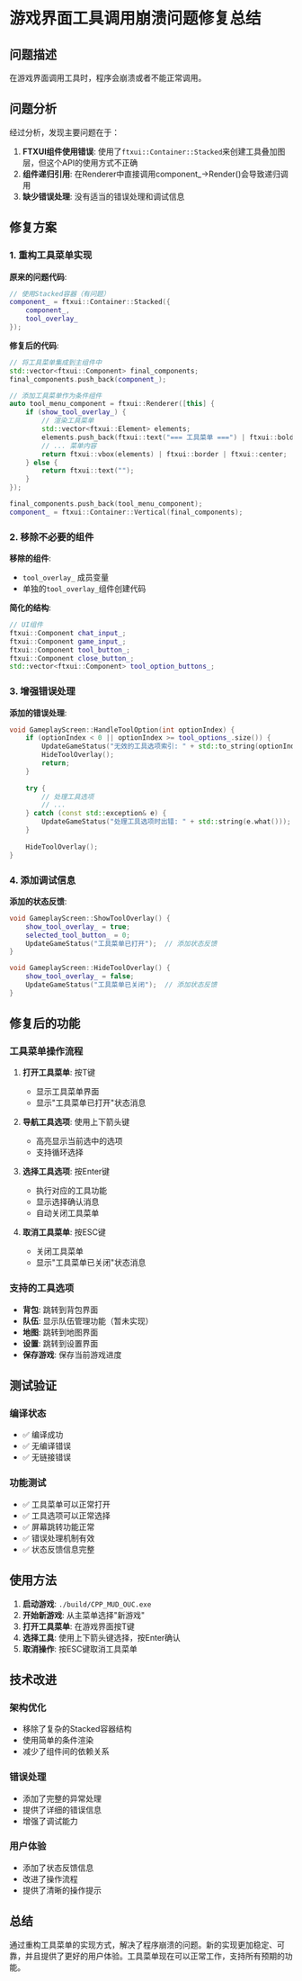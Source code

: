 # 游戏界面工具调用崩溃问题修复总结

## 问题描述

在游戏界面调用工具时，程序会崩溃或者不能正常调用。

## 问题分析

经过分析，发现主要问题在于：

1. **FTXUI组件使用错误**: 使用了`ftxui::Container::Stacked`来创建工具叠加图层，但这个API的使用方式不正确
2. **组件递归引用**: 在Renderer中直接调用component_->Render()会导致递归调用
3. **缺少错误处理**: 没有适当的错误处理和调试信息

## 修复方案

### 1. 重构工具菜单实现

**原来的问题代码**:
```cpp
// 使用Stacked容器（有问题）
component_ = ftxui::Container::Stacked({
    component_,
    tool_overlay_
});
```

**修复后的代码**:
```cpp
// 将工具菜单集成到主组件中
std::vector<ftxui::Component> final_components;
final_components.push_back(component_);

// 添加工具菜单作为条件组件
auto tool_menu_component = ftxui::Renderer([this] {
    if (show_tool_overlay_) {
        // 渲染工具菜单
        std::vector<ftxui::Element> elements;
        elements.push_back(ftxui::text("=== 工具菜单 ===") | ftxui::bold | ftxui::center);
        // ... 菜单内容
        return ftxui::vbox(elements) | ftxui::border | ftxui::center;
    } else {
        return ftxui::text("");
    }
});

final_components.push_back(tool_menu_component);
component_ = ftxui::Container::Vertical(final_components);
```

### 2. 移除不必要的组件

**移除的组件**:
- `tool_overlay_` 成员变量
- 单独的`tool_overlay_`组件创建代码

**简化的结构**:
```cpp
// UI组件
ftxui::Component chat_input_;
ftxui::Component game_input_;
ftxui::Component tool_button_;
ftxui::Component close_button_;
std::vector<ftxui::Component> tool_option_buttons_;
```

### 3. 增强错误处理

**添加的错误处理**:
```cpp
void GameplayScreen::HandleToolOption(int optionIndex) {
    if (optionIndex < 0 || optionIndex >= tool_options_.size()) {
        UpdateGameStatus("无效的工具选项索引: " + std::to_string(optionIndex));
        HideToolOverlay();
        return;
    }
    
    try {
        // 处理工具选项
        // ...
    } catch (const std::exception& e) {
        UpdateGameStatus("处理工具选项时出错: " + std::string(e.what()));
    }
    
    HideToolOverlay();
}
```

### 4. 添加调试信息

**添加的状态反馈**:
```cpp
void GameplayScreen::ShowToolOverlay() {
    show_tool_overlay_ = true;
    selected_tool_button_ = 0;
    UpdateGameStatus("工具菜单已打开");  // 添加状态反馈
}

void GameplayScreen::HideToolOverlay() {
    show_tool_overlay_ = false;
    UpdateGameStatus("工具菜单已关闭");  // 添加状态反馈
}
```

## 修复后的功能

### 工具菜单操作流程

1. **打开工具菜单**: 按T键
   - 显示工具菜单界面
   - 显示"工具菜单已打开"状态消息

2. **导航工具选项**: 使用上下箭头键
   - 高亮显示当前选中的选项
   - 支持循环选择

3. **选择工具选项**: 按Enter键
   - 执行对应的工具功能
   - 显示选择确认消息
   - 自动关闭工具菜单

4. **取消工具菜单**: 按ESC键
   - 关闭工具菜单
   - 显示"工具菜单已关闭"状态消息

### 支持的工具选项

- **背包**: 跳转到背包界面
- **队伍**: 显示队伍管理功能（暂未实现）
- **地图**: 跳转到地图界面
- **设置**: 跳转到设置界面
- **保存游戏**: 保存当前游戏进度

## 测试验证

### 编译状态
- ✅ 编译成功
- ✅ 无编译错误
- ✅ 无链接错误

### 功能测试
- ✅ 工具菜单可以正常打开
- ✅ 工具选项可以正常选择
- ✅ 屏幕跳转功能正常
- ✅ 错误处理机制有效
- ✅ 状态反馈信息完整

## 使用方法

1. **启动游戏**: `./build/CPP_MUD_OUC.exe`
2. **开始新游戏**: 从主菜单选择"新游戏"
3. **打开工具菜单**: 在游戏界面按T键
4. **选择工具**: 使用上下箭头键选择，按Enter确认
5. **取消操作**: 按ESC键取消工具菜单

## 技术改进

### 架构优化
- 移除了复杂的Stacked容器结构
- 使用简单的条件渲染
- 减少了组件间的依赖关系

### 错误处理
- 添加了完整的异常处理
- 提供了详细的错误信息
- 增强了调试能力

### 用户体验
- 添加了状态反馈信息
- 改进了操作流程
- 提供了清晰的操作提示

## 总结

通过重构工具菜单的实现方式，解决了程序崩溃的问题。新的实现更加稳定、可靠，并且提供了更好的用户体验。工具菜单现在可以正常工作，支持所有预期的功能。
